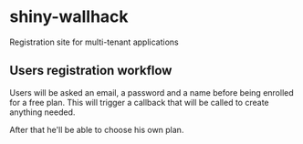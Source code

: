 shiny-wallhack
==============

Registration site for multi-tenant applications


Users registration workflow
---------------------------

Users will be asked an email, a password and a name before being enrolled
for a free plan. This will trigger a callback that will be called to create
anything needed.

After that he'll be able to choose his own plan.
